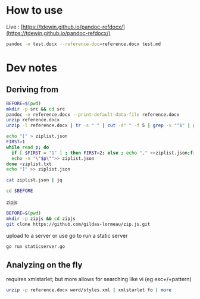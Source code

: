 # How to use
Live : [https://tdewin.github.io/pandoc-refdocx/](https://tdewin.github.io/pandoc-refdocx/)

```bash
pandoc -o test.docx --reference-doc=reference.docx test.md
```


# Dev notes
## Deriving from
```bash
BEFORE=$(pwd)
mkdir -p src && cd src
pandoc -o reference.docx --print-default-data-file reference.docx
unzip reference.docx  
unzip -l reference.docx | tr -s " " | cut -d" " -f 5 | grep -v "^$" | grep  -v "^Name$" > ziplist.txt

echo "[" > ziplist.json
FIRST=1
while read p; do
  if [ $FIRST = "1" ] ; then FIRST=2; else ; echo "," >>ziplist.json;fi
  echo -n "\"$p\"">> ziplist.json
done <ziplist.txt
echo "]" >> ziplist.json

cat ziplist.json | jq

cd $BEFORE
```

zipjs
```bash
BEFORE=$(pwd)
mkdir -p zipjs && cd zipjs
git clone https://github.com/gildas-lormeau/zip.js.git

```

upload to a server or use go to run a static server
```bash
go run staticserver.go 
```


## Analyzing on the fly
requires xmlstarlet; but more allows for searching like vi (eg esc+/+pattern)
```bash
unzip -p reference.docx word/styles.xml | xmlstarlet fo | more
```
